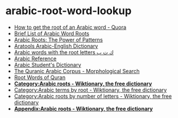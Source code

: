 arabic-root-word-lookup
=======================
- [How to get the root of an Arabic word - Quora](https://www.quora.com/How-do-I-get-the-root-of-an-Arabic-word)
- [Brief List of Arabic Word Roots](https://wahiduddin.net/words/arabic_glossary.htm)
- [Arabic Roots: The Power of Patterns](https://alhassy.com/arabic-roots)
- [Aratools Arabic-English Dictionary](https://aratools.com/)
- [Arabic words with the root letters ك ت ب](https://arabic.fi/roots/67-42-40)
- [Arabic Reference](https://www.arabicreference.com/)
- [Arabic Student's Dictionary](https://www.arabicstudentsdictionary.com/)
- [The Quranic Arabic Corpus - Morphological Search](https://corpus.quran.com/morphologicalsearch.jsp)
- [Root Words of Quran](https://www.rootwordsofquran.com/)
- [**Category:Arabic roots - Wiktionary, the free dictionary**](https://en.wiktionary.org/wiki/Category:Arabic_roots)
- [Category:Arabic terms by root - Wiktionary, the free dictionary](https://en.wiktionary.org/wiki/Category:Arabic_terms_by_root)
- [Category:Arabic roots by number of letters - Wiktionary, the free dictionary](https://en.wiktionary.org/wiki/Category:Arabic_roots_by_number_of_letters)
- [**Appendix:Arabic roots - Wiktionary, the free dictionary**](https://en.wiktionary.org/wiki/Appendix:Arabic_roots)
